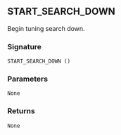 ## START\_SEARCH\_DOWN

Begin tuning search down.


### Signature

`START_SEARCH_DOWN ()`


### Parameters

`None`


### Returns

`None`